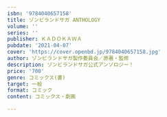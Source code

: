 ```yaml
---
isbn: '9784040657158'
title: ゾンビランドサガ ANTHOLOGY
volume: ''
series: ''
publisher: ＫＡＤＯＫＡＷＡ
pubdate: '2021-04-07'
cover: 'https://cover.openbd.jp/9784040657158.jpg'
author: ゾンビランドサガ製作委員会／原著・監修
description: ゾンビランドサガ公式アンソロジー！
price: '700'
genre: コミックス(書)
target: 一般
format: コミック
content: コミックス・劇画

---
```

